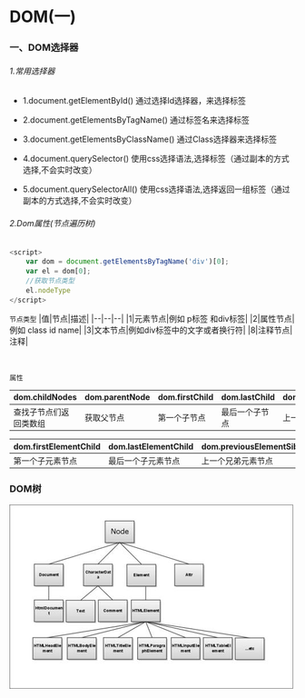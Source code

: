 # DOM(一)

### 一、DOM选择器

###### 1.常用选择器

- 1.document.getElementById() 通过选择Id选择器，来选择标签

- 2.document.getElementsByTagName() 通过标签名来选择标签

- 3.document.getElementsByClassName() 通过Class选择器来选择标签

- 4.document.querySelector() 使用css选择语法,选择标签（通过副本的方式选择,不会实时改变）

- 5.document.querySelectorAll() 使用css选择语法,选择返回一组标签（通过副本的方式选择,不会实时改变）

###### 2.Dom属性(节点遍历树)

```.js
<script>
    var dom = document.getElementsByTagName('div')[0];
    var el = dom[0];
    //获取节点类型
    el.nodeType
</script>
```

`节点类型`
|值|节点|描述|
|--|--|--|
|1|元素节点|例如 p标签 和div标签|
|2|属性节点|例如 class id name|
|3|文本节点|例如div标签中的文字或者换行符|
|8|注释节点|注释|

<br>

`属性`

|dom.childNodes|dom.parentNode|dom.firstChild|dom.lastChild|dom.previousSibling|dom.nextSibling|
|-|-|-|-|-|-|
|查找子节点们返回类数组|获取父节点|第一个子节点|最后一个子节点|上一个兄弟节点|下一个兄弟节点|

|dom.firstElementChild|dom.lastElementChild|dom.previousElementSibling|dom.nextElementSibling|
|-|-|-|-|
|第一个子元素节点|最后一个子元素节点|上一个兄弟元素节点|下一个兄弟元素节点|

### DOM树

![原型图片](https://github.com/yuxl01/read-Notes/blob/master/imag/dom.jpg)
